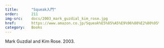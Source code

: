 ```yaml
---
title:      "Squeak入門"
order:      211
img-src:    docs/2003_mark_guzdial_kim_rose.jpg
href:       https://www.amazon.co.jp/Squeak%E5%85%A5%E9%96%80%E2%80%95%E9%81%8E%E5%8E%BB%E3%81%8B%E3%82%89%E6%9D%A5%E3%81%9F%E6%9C%AA%E6%9D%A5%E3%81%AE%E3%83%97%E3%83%AD%E3%82%B0%E3%83%A9%E3%83%9F%E3%83%B3%E3%82%B0%E7%92%B0%E5%A2%83-Mark-J-Guzdial/dp/4434029479
category:   Books
---
```

Mark Guzdial and Kim Rose. 2003.
